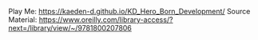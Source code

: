 Play Me: https://kaeden-d.github.io/KD_Hero_Born_Development/ 
Source Material: https://www.oreilly.com/library-access/?next=/library/view/~/9781800207806
